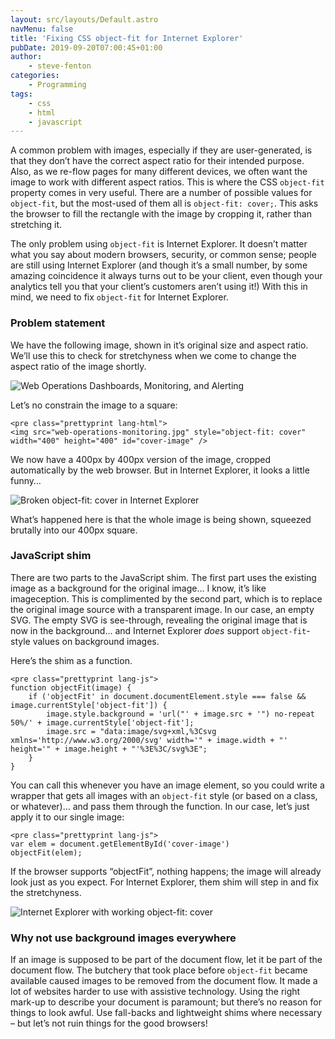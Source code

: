 ```yaml
---
layout: src/layouts/Default.astro
navMenu: false
title: 'Fixing CSS object-fit for Internet Explorer'
pubDate: 2019-09-20T07:00:45+01:00
author:
    - steve-fenton
categories:
    - Programming
tags:
    - css
    - html
    - javascript
---
```


A common problem with images, especially if they are user-generated, is that they don’t have the correct aspect ratio for their intended purpose. Also, as we re-flow pages for many different devices, we often want the image to work with different aspect ratios. This is where the CSS `object-fit` property comes in very useful. There are a number of possible values for `object-fit`, but the most-used of them all is `object-fit: cover;`. This asks the browser to fill the rectangle with the image by cropping it, rather than stretching it.

The only problem using `object-fit` is Internet Explorer. It doesn’t matter what you say about modern browsers, security, or common sense; people are still using Internet Explorer (and though it’s a small number, by some amazing coincidence it always turns out to be your client, even though your analytics tell you that your client’s customers aren’t using it!) With this in mind, we need to fix `object-fit` for Internet Explorer.

### Problem statement

We have the following image, shown in it’s original size and aspect ratio. We’ll use this to check for stretchyness when we come to change the aspect ratio of the image shortly.

![Web Operations Dashboards, Monitoring, and Alerting](/img/2017/08/web-operations-monitoring.jpg)

Let’s no constrain the image to a square:

```
<pre class="prettyprint lang-html">
<img src="web-operations-monitoring.jpg" style="object-fit: cover" width="400" height="400" id="cover-image" />
```
We now have a 400px by 400px version of the image, cropped automatically by the web browser. But in Internet Explorer, it looks a little funny…

![Broken object-fit: cover in Internet Explorer](/img/2019/09/object-fit-internet-explorer.jpg)

What’s happened here is that the whole image is being shown, squeezed brutally into our 400px square.

### JavaScript shim

There are two parts to the JavaScript shim. The first part uses the existing image as a background for the original image… I know, it’s like imageception. This is complimented by the second part, which is to replace the original image source with a transparent image. In our case, an empty SVG. The empty SVG is see-through, revealing the original image that is now in the background… and Internet Explorer *does* support `object-fit`-style values on background images.

Here’s the shim as a function.

```
<pre class="prettyprint lang-js">
function objectFit(image) {
    if ('objectFit' in document.documentElement.style === false && image.currentStyle['object-fit']) {
        image.style.background = 'url("' + image.src + '") no-repeat 50%/' + image.currentStyle['object-fit'];
        image.src = "data:image/svg+xml,%3Csvg xmlns='http://www.w3.org/2000/svg' width='" + image.width + "' height='" + image.height + "'%3E%3C/svg%3E";
    }
}
```
You can call this whenever you have an image element, so you could write a wrapper that gets all images with an `object-fit` style (or based on a class, or whatever)… and pass them through the function. In our case, let’s just apply it to our single image:

```
<pre class="prettyprint lang-js">
var elem = document.getElementById('cover-image')
objectFit(elem);
```
If the browser supports “objectFit”, nothing happens; the image will already look just as you expect. For Internet Explorer, them shim will step in and fix the stretchyness.

![Internet Explorer with working object-fit: cover](/img/2019/09/object-fit-internet-explorer-with-shim.jpg)

### Why not use background images everywhere

If an image is supposed to be part of the document flow, let it be part of the document flow. The butchery that took place before `object-fit` became available caused images to be removed from the document flow. It made a lot of websites harder to use with assistive technology. Using the right mark-up to describe your document is paramount; but there’s no reason for things to look awful. Use fall-backs and lightweight shims where necessary – but let’s not ruin things for the good browsers!